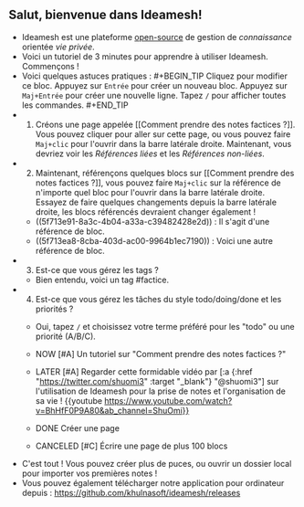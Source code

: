 ## Salut, bienvenue dans Ideamesh!
- Ideamesh est une plateforme [open-source](https://github.com/khulnasoft/ideamesh) de gestion de _connaissance_ orientée _vie privée_.
- Voici un tutoriel de 3 minutes pour apprendre à utiliser Ideamesh. Commençons !
- Voici quelques astuces pratiques :
#+BEGIN_TIP
Cliquez pour modifier ce bloc.
Appuyez sur `Entrée` pour créer un nouveau bloc.
Appuyez sur `Maj+Entrée` pour créer une nouvelle ligne.
Tapez `/` pour afficher toutes les commandes.
#+END_TIP
- 1. Créons une page appelée [[Comment prendre des notes factices ?]]. Vous pouvez cliquer pour aller sur cette page, ou vous pouvez faire `Maj+clic` pour l'ouvrir dans la barre latérale droite. Maintenant, vous devriez voir les _Références liées_  et les _Références non-liées_.
- 2. Maintenant, référençons quelques blocs sur [[Comment prendre des notes factices ?]], vous pouvez faire `Maj+clic` sur la référence de n'importe quel bloc pour l'ouvrir dans la barre latérale droite. Essayez de faire quelques changements depuis la barre latérale droite, les blocs référencés devraient changer également !
    - ((5f713e91-8a3c-4b04-a33a-c39482428e2d)) : Il s'agit d'une référence de bloc.
    - ((5f713ea8-8cba-403d-ac00-9964b1ec7190)) : Voici une autre référence de bloc.
- 3. Est-ce que vous gérez les tags ?
    - Bien entendu, voici un tag #factice.
- 4. Est-ce que vous gérez les tâches du style todo/doing/done et les priorités ?
    - Oui, tapez `/` et choisissez votre terme préféré pour les "todo" ou une priorité (A/B/C).
    - NOW [#A] Un tutoriel sur "Comment prendre des notes factices ?"
    - LATER [#A] Regarder cette formidable vidéo par [:a {:href "https://twitter.com/shuomi3" :target "_blank"} "@shuomi3"] sur l'utilisation de Ideamesh pour la prise de notes et l'organisation de sa vie !
    {{youtube https://www.youtube.com/watch?v=BhHfF0P9A80&ab_channel=ShuOmi}}

    - DONE Créer une page
    - CANCELED [#C] Écrire une page de plus 100 blocs
- C'est tout ! Vous pouvez créer plus de puces, ou ouvrir un dossier local pour importer vos premières notes !
- Vous pouvez également télécharger notre application pour ordinateur depuis : https://github.com/khulnasoft/ideamesh/releases
